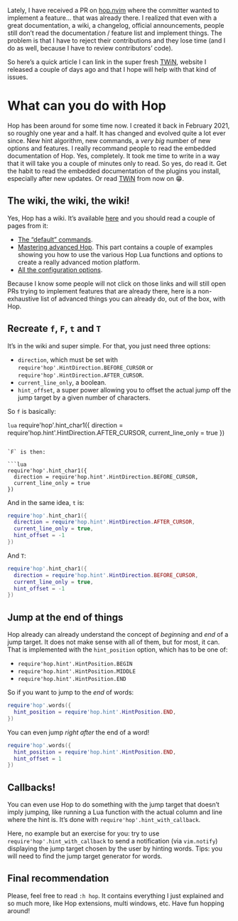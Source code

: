 Lately, I have received a PR on [hop.nvim](https://github.com/phaazon/hop.nvim) where the committer wanted to implement
a feature… that was already there. I realized that even with a great documentation, a wiki, a changelog, official
announcements, people still don’t read the documentation / feature list and implement things. The problem is that I have
to reject their contributions and they lose time (and I do as well, because I have to review contributors’ code).

So here’s a quick article I can link in the super fresh [TWiN], website I released a
couple of days ago and that I hope will help with that kind of issues.

# What can you do with Hop

Hop has been around for some time now. I created it back in February 2021, so roughly one year and a half. It has
changed and evolved quite a lot ever since. New hint algorithm, new commands, a _very big_ number of new options and
features. I really recommand people to read the embedded documentation of Hop. Yes, completely. It took me time to write
in a way that it will take you a couple of minutes only to read. So yes, do read it. Get the habit to read the embedded
documentation of the plugins you install, especially after new updates. Or read [TWiN] from now on 😁.

## The wiki, the wiki, the wiki!

Yes, Hop has a wiki. It’s available [here](https://github.com/phaazon/hop.nvim/wiki) and you should read a couple of
pages from it:

- [The “default” commands](https://github.com/phaazon/hop.nvim/wiki/Commands).
- [Mastering advanced Hop](https://github.com/phaazon/hop.nvim/wiki/Advanced-Hop). This part contains a couple of
  examples showing you how to use the various Hop Lua functions and options to create a really advanced motion platform.
- [All the configuration options](https://github.com/phaazon/hop.nvim/wiki/Configuration).

Because I know some people will not click on those links and will still open PRs trying to implement features that are
already there, here is a non-exhaustive list of advanced things you can already do, out of the box, with Hop.

## Recreate `f`, `F`, `t` and `T`

It’s in the wiki and super simple. For that, you just need three options:

- `direction`, which must be set with `require'hop'.HintDirection.BEFORE_CURSOR` or
  `require'hop'.HintDirection.AFTER_CURSOR`.
- `current_line_only`, a boolean.
- `hint_offset`, a super power allowing you to offset the actual jump off the jump target by a given number of
  characters.

So `f` is basically:

```lua```
require'hop'.hint_char1({
  direction = require'hop.hint'.HintDirection.AFTER_CURSOR,
  current_line_only = true
})
```

`F` is then:

```lua
require'hop'.hint_char1({
  direction = require'hop.hint'.HintDirection.BEFORE_CURSOR,
  current_line_only = true
})
```

And in the same idea, `t` is:

```lua
require'hop'.hint_char1({
  direction = require'hop.hint'.HintDirection.AFTER_CURSOR,
  current_line_only = true,
  hint_offset = -1
})
```

And `T`:

```lua
require'hop'.hint_char1({
  direction = require'hop.hint'.HintDirection.BEFORE_CURSOR,
  current_line_only = true,
  hint_offset = -1
})
```

## Jump at the end of things

Hop already can already understand the concept of _beginning_ and _end_ of a jump target. It does not make sense with
all of them, but for most, it can. That is implemented with the `hint_position` option, which has to be one of:

- `require'hop.hint'.HintPosition.BEGIN`
- `require'hop.hint'.HintPosition.MIDDLE`
- `require'hop.hint'.HintPosition.END`

So if you want to jump to the _end_ of words:

```lua
require'hop'.words({
  hint_position = require'hop.hint'.HintPosition.END,
})
```

You can even jump _right after_ the end of a word!

```lua
require'hop'.words({
  hint_position = require'hop.hint'.HintPosition.END,
  hint_offset = 1
})
```

## Callbacks!

You can even use Hop to do something with the jump target that doesn’t imply jumping, like running a Lua function with
the actual column and line where the hint is. It’s done with `require'hop'.hint_with_callback`.

Here, no example but an exercise for you: try to use `require'hop'.hint_with_callback` to send a notification (via
`vim.notify`) displaying the jump target chosen by the user by hinting words. Tips: you will need to find the jump
target generator for words.

## Final recommendation

Please, feel free to read `:h hop`. It contains everything I just explained and so much more, like Hop extensions, multi
windows, etc. Have fun hopping around!

[TWiN]: https://this-week-in-neovim.org/
